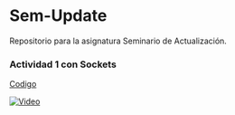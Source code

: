# Sem-Update
Repositorio para la asignatura Seminario de Actualización.

### Actividad 1 con Sockets
[Codigo](../master/Sockets/src/sockets)

[![Video](http://img.youtube.com/vi/HqRHc-UUyZc/0.jpg)](http://www.youtube.com/watch?v=HqRHc-UUyZc)
